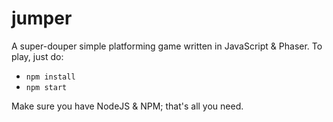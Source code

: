 # jumper

A super-douper simple platforming game written in JavaScript & Phaser. To play, just do:

* ``npm install``
* ``npm start``

Make sure you have NodeJS & NPM; that's all you need.
